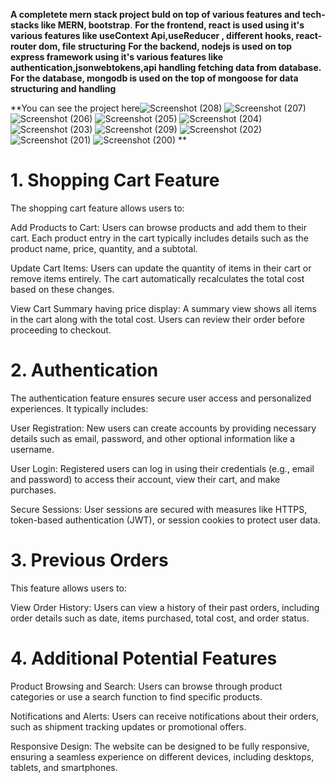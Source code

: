 **A completete mern stack project buld on top of various features and tech-stacks  like MERN, bootstrap**.
**For the frontend, react is used using it's various features like useContext Api,useReducer , different hooks, react-router dom, file structuring**
**For the backend, nodejs is used on top express framework using it's various features like authentication,jsonwebtokens,api handling fetching data from database.**
**For the database, mongodb is used on the top of mongoose for data structuring and handling**

**You can see the project here![Screenshot (208)](https://github.com/user-attachments/assets/d6194c7c-a6cc-4433-b5d0-63ed759eb555)
![Screenshot (207)](https://github.com/user-attachments/assets/9359a5e4-ebd1-4ecc-825e-e8b8b4755309)
![Screenshot (206)](https://github.com/user-attachments/assets/7886ec8d-b5e4-489b-bea3-58005b80f0d0)
![Screenshot (205)](https://github.com/user-attachments/assets/ce9d0943-0bd5-468d-9e8a-7ff2557dd095)
![Screenshot (204)](https://github.com/user-attachments/assets/83f7b53f-ea54-40c4-bbee-18094300db20)
![Screenshot (203)](https://github.com/user-attachments/assets/07d3cfc8-6524-4da7-9424-147329c75384)
![Screenshot (209)](https://github.com/user-attachments/assets/03d61223-f32c-43c7-a9df-f651a34ba3e3)
![Screenshot (202)](https://github.com/user-attachments/assets/93ebf0bc-c3c7-456d-ac82-86c5961a811b)
![Screenshot (201)](https://github.com/user-attachments/assets/7310cbb4-6383-4eca-bc08-863e4aaec3b5)
![Screenshot (200)](https://github.com/user-attachments/assets/00fdac1a-7172-4c99-9f0f-9c991181bbb9)
**



# 1. Shopping Cart Feature
The shopping cart feature allows users to:

Add Products to Cart: Users can browse products and add them to their cart. Each product entry in the cart typically includes details such as the product name, price, quantity, and a subtotal.

Update Cart Items: Users can update the quantity of items in their cart or remove items entirely. The cart automatically recalculates the total cost based on these changes.

View Cart Summary having price display: A summary view shows all items in the cart along with the total cost. Users can review their order before proceeding to checkout.

# 2. Authentication
The authentication feature ensures secure user access and personalized experiences. It typically includes:

User Registration: New users can create accounts by providing necessary details such as email, password, and other optional information like a username.

User Login: Registered users can log in using their credentials (e.g., email and password) to access their account, view their cart, and make purchases.

Secure Sessions: User sessions are secured with measures like HTTPS, token-based authentication (JWT), or session cookies to protect user data.


# 3. Previous Orders
This feature allows users to:

View Order History: Users can view a history of their past orders, including order details such as date, items purchased, total cost, and order status.


# 4. Additional Potential Features
Product Browsing and Search: Users can browse through product categories or use a search function to find specific products.

Notifications and Alerts: Users can receive notifications about their orders, such as shipment tracking updates or promotional offers.

Responsive Design: The website can be designed to be fully responsive, ensuring a seamless experience on different devices, including desktops, tablets, and smartphones.






